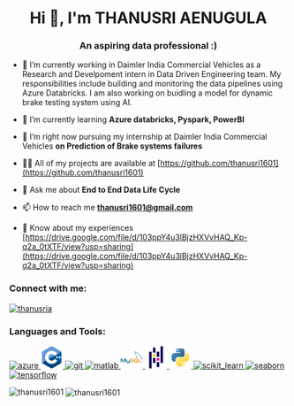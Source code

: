 <h1 align="center">Hi 👋, I'm THANUSRI AENUGULA</h1>
<h3 align="center">An aspiring data professional :)</h3>

- 🔭 I’m currently working in Daimler India Commercial Vehicles as a Research and Develpoment intern in Data Driven Engineering team. My responsibilities include building and monitoring the data pipelines using Azure Databricks. I am also working on buidling a model for dynamic brake testing system using AI. 

- 🌱 I’m currently learning **Azure databricks, Pyspark, PowerBI**

- 👯 I’m right now pursuing my internship at Daimler India Commercial Vehicles **on Prediction of Brake systems failures**

- 👨‍💻 All of my projects are available at [https://github.com/thanusri1601](https://github.com/thanusri1601)

- 💬 Ask me about **End to End Data Life Cycle**

- 📫 How to reach me **thanusri1601@gmail.com**

- 📄 Know about my experiences [https://drive.google.com/file/d/103ppY4u3lBjzHXVvHAQ_Kp-q2a_0tXTF/view?usp=sharing](https://drive.google.com/file/d/103ppY4u3lBjzHXVvHAQ_Kp-q2a_0tXTF/view?usp=sharing)

<h3 align="left">Connect with me:</h3>
<p align="left">
<a href="https://linkedin.com/in/thanusria" target="blank"><img align="center" src="https://raw.githubusercontent.com/rahuldkjain/github-profile-readme-generator/master/src/images/icons/Social/linked-in-alt.svg" alt="thanusria" height="30" width="40" /></a>
</p>

<h3 align="left">Languages and Tools:</h3>
<p align="left"> <a href="https://azure.microsoft.com/en-in/" target="_blank" rel="noreferrer"> <img src="https://www.vectorlogo.zone/logos/microsoft_azure/microsoft_azure-icon.svg" alt="azure" width="40" height="40"/> </a> <a href="https://www.w3schools.com/cpp/" target="_blank" rel="noreferrer"> <img src="https://raw.githubusercontent.com/devicons/devicon/master/icons/cplusplus/cplusplus-original.svg" alt="cplusplus" width="40" height="40"/> </a> <a href="https://git-scm.com/" target="_blank" rel="noreferrer"> <img src="https://www.vectorlogo.zone/logos/git-scm/git-scm-icon.svg" alt="git" width="40" height="40"/> </a> <a href="https://www.mathworks.com/" target="_blank" rel="noreferrer"> <img src="https://upload.wikimedia.org/wikipedia/commons/2/21/Matlab_Logo.png" alt="matlab" width="40" height="40"/> </a> <a href="https://www.mysql.com/" target="_blank" rel="noreferrer"> <img src="https://raw.githubusercontent.com/devicons/devicon/master/icons/mysql/mysql-original-wordmark.svg" alt="mysql" width="40" height="40"/> </a> <a href="https://pandas.pydata.org/" target="_blank" rel="noreferrer"> <img src="https://raw.githubusercontent.com/devicons/devicon/2ae2a900d2f041da66e950e4d48052658d850630/icons/pandas/pandas-original.svg" alt="pandas" width="40" height="40"/> </a> <a href="https://www.python.org" target="_blank" rel="noreferrer"> <img src="https://raw.githubusercontent.com/devicons/devicon/master/icons/python/python-original.svg" alt="python" width="40" height="40"/> </a> <a href="https://scikit-learn.org/" target="_blank" rel="noreferrer"> <img src="https://upload.wikimedia.org/wikipedia/commons/0/05/Scikit_learn_logo_small.svg" alt="scikit_learn" width="40" height="40"/> </a> <a href="https://seaborn.pydata.org/" target="_blank" rel="noreferrer"> <img src="https://seaborn.pydata.org/_images/logo-mark-lightbg.svg" alt="seaborn" width="40" height="40"/> </a> <a href="https://www.tensorflow.org" target="_blank" rel="noreferrer"> <img src="https://www.vectorlogo.zone/logos/tensorflow/tensorflow-icon.svg" alt="tensorflow" width="40" height="40"/> </a> </p>

<p><img align="left" src="https://github-readme-stats.vercel.app/api/top-langs?username=thanusri1601&show_icons=true&locale=en&layout=compact" alt="thanusri1601" /></p>

<p>&nbsp;<img align="center" src="https://github-readme-stats.vercel.app/api?username=thanusri1601&show_icons=true&locale=en" alt="thanusri1601" /></p>
